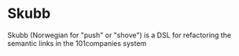 Skubb
=====

Skubb (Norwegian for "push" or "shove") is a DSL for refactoring the semantic links in the 101companies system
